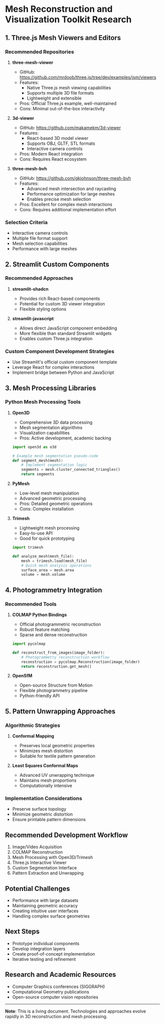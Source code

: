 # Mesh Reconstruction and Visualization Toolkit Research

## 1. Three.js Mesh Viewers and Editors

### Recommended Repositories
1. **three-mesh-viewer**
   - GitHub: https://github.com/mrdoob/three.js/tree/dev/examples/jsm/viewers
   - Features:
     - Native Three.js mesh viewing capabilities
     - Supports multiple 3D file formats
     - Lightweight and extensible
   - Pros: Official Three.js example, well-maintained
   - Cons: Minimal out-of-the-box interactivity

2. **3d-viewer**
   - GitHub: https://github.com/makamekm/3d-viewer
   - Features:
     - React-based 3D model viewer
     - Supports OBJ, GLTF, STL formats
     - Interactive camera controls
   - Pros: Modern React integration
   - Cons: Requires React ecosystem

3. **three-mesh-bvh**
   - GitHub: https://github.com/gkjohnson/three-mesh-bvh
   - Features:
     - Advanced mesh intersection and raycasting
     - Performance optimization for large meshes
     - Enables precise mesh selection
   - Pros: Excellent for complex mesh interactions
   - Cons: Requires additional implementation effort

### Selection Criteria
- Interactive camera controls
- Multiple file format support
- Mesh selection capabilities
- Performance with large meshes

## 2. Streamlit Custom Components

### Recommended Approaches
1. **streamlit-shadcn**
   - Provides rich React-based components
   - Potential for custom 3D viewer integration
   - Flexible styling options

2. **streamlit-javascript**
   - Allows direct JavaScript component embedding
   - More flexible than standard Streamlit widgets
   - Enables custom Three.js integration

### Custom Component Development Strategies
- Use Streamlit's official custom component template
- Leverage React for complex interactions
- Implement bridge between Python and JavaScript

## 3. Mesh Processing Libraries

### Python Mesh Processing Tools
1. **Open3D**
   - Comprehensive 3D data processing
   - Mesh segmentation algorithms
   - Visualization capabilities
   - Pros: Active development, academic backing
   ```python
   import open3d as o3d

   # Example mesh segmentation pseudo-code
   def segment_mesh(mesh):
       # Implement segmentation logic
       segments = mesh.cluster_connected_triangles()
       return segments
   ```

2. **PyMesh**
   - Low-level mesh manipulation
   - Advanced geometric processing
   - Pros: Detailed geometric operations
   - Cons: Complex installation

3. **Trimesh**
   - Lightweight mesh processing
   - Easy-to-use API
   - Good for quick prototyping
   ```python
   import trimesh

   def analyze_mesh(mesh_file):
       mesh = trimesh.load(mesh_file)
       # Quick mesh analysis operations
       surface_area = mesh.area
       volume = mesh.volume
   ```

## 4. Photogrammetry Integration

### Recommended Tools
1. **COLMAP Python Bindings**
   - Official photogrammetric reconstruction
   - Robust feature matching
   - Sparse and dense reconstruction
   ```python
   import pycolmap

   def reconstruct_from_images(image_folder):
       # Photogrammetry reconstruction workflow
       reconstruction = pycolmap.Reconstruction(image_folder)
       return reconstruction.get_mesh()
   ```

2. **OpenSfM**
   - Open-source Structure from Motion
   - Flexible photogrammetry pipeline
   - Python-friendly API

## 5. Pattern Unwrapping Approaches

### Algorithmic Strategies
1. **Conformal Mapping**
   - Preserves local geometric properties
   - Minimizes mesh distortion
   - Suitable for textile pattern generation

2. **Least Squares Conformal Maps**
   - Advanced UV unwrapping technique
   - Maintains mesh proportions
   - Computationally intensive

### Implementation Considerations
- Preserve surface topology
- Minimize geometric distortion
- Ensure printable pattern dimensions

## Recommended Development Workflow
1. Image/Video Acquisition
2. COLMAP Reconstruction
3. Mesh Processing with Open3D/Trimesh
4. Three.js Interactive Viewer
5. Custom Segmentation Interface
6. Pattern Extraction and Unwrapping

## Potential Challenges
- Performance with large datasets
- Maintaining geometric accuracy
- Creating intuitive user interfaces
- Handling complex surface geometries

## Next Steps
- Prototype individual components
- Develop integration layers
- Create proof-of-concept implementation
- Iterative testing and refinement

## Research and Academic Resources
- Computer Graphics conferences (SIGGRAPH)
- Computational Geometry publications
- Open-source computer vision repositories

---

**Note**: This is a living document. Technologies and approaches evolve rapidly in 3D reconstruction and mesh processing.
